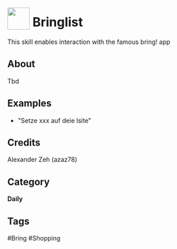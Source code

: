 # <img src="https://raw.githack.com/FortAwesome/Font-Awesome/master/svgs/solid/shopping-cart.svg" card_color="#22A7F0" width="50" height="50" style="vertical-align:bottom"/> Bringlist
This skill enables interaction with the famous bring! app

## About
Tbd

## Examples
* "Setze xxx auf deie lsite"

## Credits
Alexander Zeh (azaz78)

## Category
**Daily**

## Tags
#Bring
#Shopping

